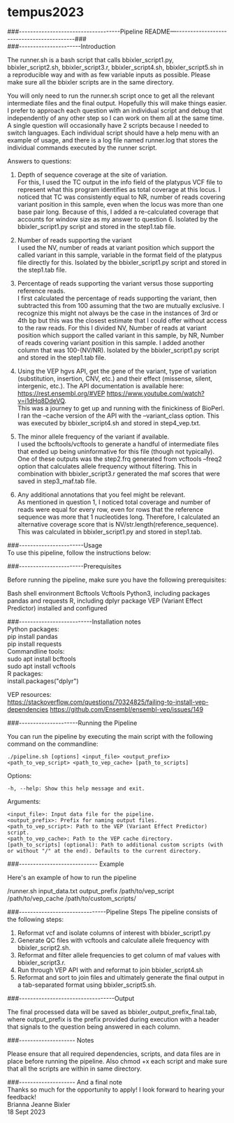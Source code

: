 # tempus2023
###------------------------------------Pipeline README—------------------------------------------### <br>
###----------------------Introduction   
   
The runner.sh is a bash script that calls bbixler_script1.py, bbixler_script2.sh, bbixler_script3.r, bbixler_script4.sh, bbixler_script5.sh in a reproducible way and with as few variable inputs as possible. Please make sure all the bbixler scripts are in the same directory. 
  
You will only need to run the runner.sh script once to get all the relevant intermediate files and the final output. Hopefully this will make things easier. I prefer to approach each question with an individual script and debug that independently of any other step so I can work on them all at the same time. A single question will occasionally have 2 scripts because I needed to switch languages. Each individual script should have a help menu with an example of usage, and there is a log file named runner.log that stores the individual commands executed by the runner script. 
   
Answers to questions:    
1. Depth of sequence coverage at the site of variation.    
For this, I used the TC output in the info field of the platypus VCF file to represent what this program identifies as total coverage at this locus. I noticed that TC was consistently equal to NR, number of reads covering variant position in this sample, even when the locus was more than one base pair long. Because of this, I added a re-calculated coverage that accounts for window size as my answer to question 6. Isolated by the bbixler_script1.py script and stored in the step1.tab file. 
   
2. Number of reads supporting the variant   
I used the NV, number of reads at variant position which support the called variant in this sample, variable in the format field of the platypus file directly for this. Isolated by the bbixler_script1.py script and stored in the step1.tab file. 
   
3. Percentage of reads supporting the variant versus those supporting reference reads.   
I first calculated the percentage of reads supporting the variant, then subtracted this from 100 assuming that the two are mutually exclusive. I recognize this might not always be the case in the instances of 3rd or 4th bp but this was the closest estimate that I could offer without access to the raw reads. For this I divided NV, Number of reads at variant position which support the called variant in this sample, by NR, Number of reads covering variant position in this sample. I added another column that was 100-(NV/NR).  Isolated by the bbixler_script1.py script and stored in the step1.tab file. 
   
4. Using the VEP hgvs API, get the gene of the variant, type of variation (substitution,
insertion, CNV, etc.) and their effect (missense, silent, intergenic, etc.). The API
documentation is available here: https://rest.ensembl.org/#VEP
https://www.youtube.com/watch?v=i1dHq8DdeVQ.    
This was a journey to get up and running with the finickiness of BioPerl. I ran the –cache version of the API with the –variant_class option. This was executed by bbixler_script4.sh and stored in step4_vep.txt. 
   
6. The minor allele frequency of the variant if available.   
I used the bcftools/vcftools to generate a handful of intermediate files that ended up being uninformative for this file (though not typically). One of these outputs was the step2.frq generated from vcftools –freq2 option that calculates allele frequency without filtering. This in combination with bbixler_script3.r generated the maf scores that were saved in step3_maf.tab file. 
   
8. Any additional annotations that you feel might be relevant.   
As mentioned in question 1, I noticed total coverage and number of reads were equal for every row, even for rows that the reference sequence was more that 1 nucleotides long. Therefore, I calculated an alternative coverage score that is NV/str.length(reference_sequence). This was calculated in bbixler_script1.py and stored in step1.tab. 
   
###-----------------------Usage    
To use this pipeline, follow the instructions below:

###-----------------------Prerequisites    

Before running the pipeline, make sure you have the following prerequisites:

   Bash shell environment
   Bcftools
   Vcftools 
   Python3, including packages pandas and requests 
   R, including dplyr package
   VEP (Variant Effect Predictor) installed and configured

###--------------------------Installation notes     
Python packages:   
     pip install pandas   
     pip install requests    
Commandline tools:      
     sudo apt install bcftools   
     sudo apt install vcftools    
R packages:    
     install.packages("dplyr")   

VEP resources:   
    https://stackoverflow.com/questions/70324825/failing-to-install-vep-dependencies
    https://github.com/Ensembl/ensembl-vep/issues/149



###---------------------Running the Pipeline

You can run the pipeline by executing the main script with the following command on the commandline: 
    
    ./pipeline.sh [options] <input_file> <output_prefix> <path_to_vep_script> <path_to_vep_cache> [path_to_scripts]

Options:

    -h, --help: Show this help message and exit.

Arguments:

    <input_file>: Input data file for the pipeline.
    <output_prefix>: Prefix for naming output files.
    <path_to_vep_script>: Path to the VEP (Variant Effect Predictor) script.
    <path_to_vep_cache>: Path to the VEP cache directory.
    [path_to_scripts] (optional): Path to additional custom scripts (with or without "/" at the end). Defaults to the current directory.

###---------------------------- Example

Here's an example of how to run the pipeline    
    
/runner.sh input_data.txt output_prefix /path/to/vep_script /path/to/vep_cache /path/to/custom_scripts/


###-------------------------------Pipeline Steps
The pipeline consists of the following steps:

1. Reformat vcf and isolate columns of interest with bbixler_script1.py   
2. Generate QC files with vcftools and calculate allele frequency with bbixler_script2.sh.   
3. Reformat and filter allele frequencies to get column of maf values with bbixler_script3.r.   
5. Run through VEP API with and reformat to join bbixler_script4.sh   
5. Reformat and sort to join files and ultimately generate the final output in a tab-separated format using bbixler_script5.sh.   

###----------------------------------Output   

The final processed data will be saved as bbixler_output_prefix_final.tab, where output_prefix is the prefix provided during execution with a header that signals to the question being answered in each column. 

###-------------------- Notes   

Please ensure that all required dependencies, scripts, and data files are in place before running the pipeline. Also chmod +x each script and make sure that all the scripts are within in same directory. 

###-------------------- And a final note   
Thanks so much for the opportunity to apply! I look forward to hearing your feedback!    
Brianna Jeanne Bixler     
18 Sept 2023   

